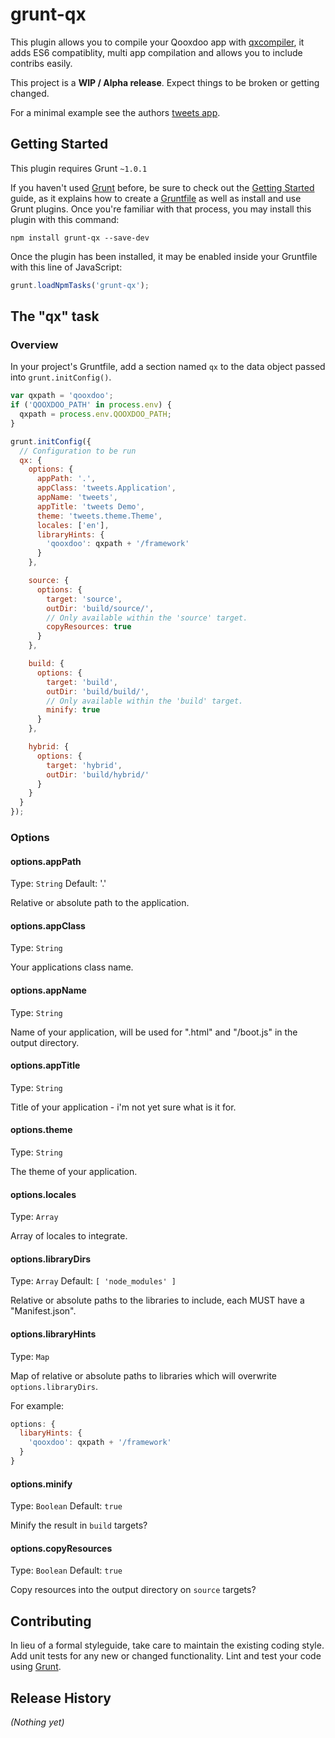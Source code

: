 # grunt-qx

This plugin allows you to compile your Qooxdoo app with [qxcompiler](https://github.com/johnspackman/qxcompiler),
it adds ES6 compatiblity, multi app compilation and allows you to include contribs easily.

This project is a **WIP / Alpha release**. Expect things to be broken or getting changed.

For a minimal example see the authors [tweets app](https://github.com/pcdummy/qooxdoo-tweets-tutorial).

## Getting Started
This plugin requires Grunt `~1.0.1`

If you haven't used [Grunt](http://gruntjs.com/) before, be sure to check out the [Getting Started](http://gruntjs.com/getting-started) guide, as it explains how to create a [Gruntfile](http://gruntjs.com/sample-gruntfile) as well as install and use Grunt plugins. Once you're familiar with that process, you may install this plugin with this command:

```shell
npm install grunt-qx --save-dev
```

Once the plugin has been installed, it may be enabled inside your Gruntfile with this line of JavaScript:

```js
grunt.loadNpmTasks('grunt-qx');
```

## The "qx" task

### Overview
In your project's Gruntfile, add a section named `qx` to the data object passed into `grunt.initConfig()`.

```js
var qxpath = 'qooxdoo';
if ('QOOXDOO_PATH' in process.env) {
  qxpath = process.env.QOOXDOO_PATH;
}

grunt.initConfig({
  // Configuration to be run
  qx: {
    options: {
      appPath: '.',
      appClass: 'tweets.Application',
      appName: 'tweets',
      appTitle: 'tweets Demo',
      theme: 'tweets.theme.Theme',
      locales: ['en'],
      libraryHints: {
        'qooxdoo': qxpath + '/framework'
      }
    },

    source: {
      options: {
        target: 'source',
        outDir: 'build/source/',
        // Only available within the 'source' target.
        copyResources: true
      }
    },

    build: {
      options: {
        target: 'build',
        outDir: 'build/build/',
        // Only available within the 'build' target.
        minify: true
      }
    },

    hybrid: {
      options: {
        target: 'hybrid',
        outDir: 'build/hybrid/'
      }
    }
  }
});
```

### Options

#### options.appPath
Type: `String`
Default: '.'

Relative or absolute path to the application.

#### options.appClass
Type: `String`

Your applications class name.

#### options.appName
Type: `String`

Name of your application, will be used for "<appname>.html" and "<appname>/boot.js" in the output directory.

#### options.appTitle
Type: `String`

Title of your application - i'm not yet sure what is it for.

#### options.theme
Type: `String`

The theme of your application.

#### options.locales
Type: `Array`

Array of locales to integrate.

#### options.libraryDirs
Type: `Array`
Default: `[ 'node_modules' ]`

Relative or absolute paths to the libraries to include, each MUST have a "Manifest.json".

#### options.libraryHints
Type: `Map`

Map of relative or absolute paths to libraries which will overwrite `options.libraryDirs`.

For example:

```javascript
options: {
  libaryHints: {
    'qooxdoo': qxpath + '/framework'
  }
}
```

#### options.minify
Type: `Boolean`
Default: `true`

Minify the result in `build` targets?

#### options.copyResources
Type: `Boolean`
Default: `true`

Copy resources into the output directory on `source` targets?


## Contributing
In lieu of a formal styleguide, take care to maintain the existing coding style. Add unit tests for any new or changed functionality. Lint and test your code using [Grunt](http://gruntjs.com/).

## Release History
_(Nothing yet)_

